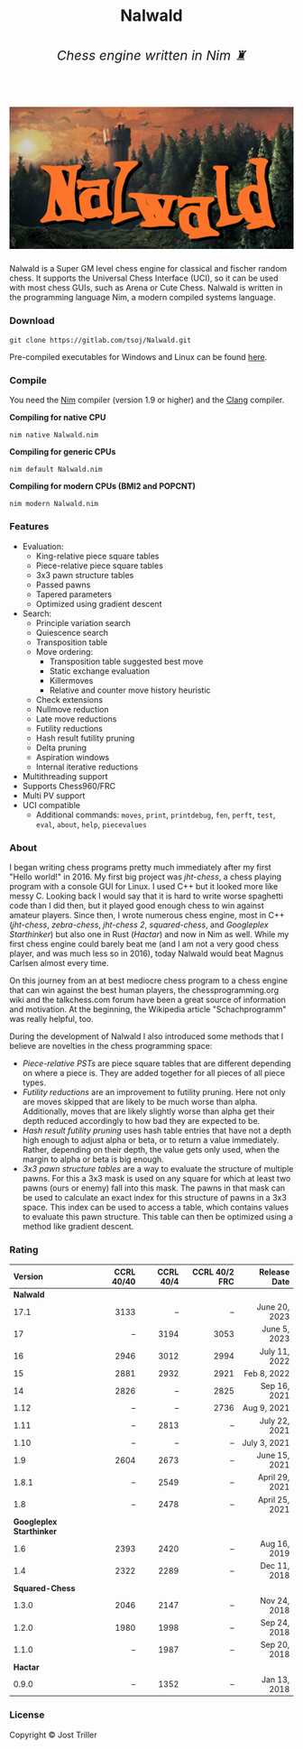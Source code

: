 <div align="center">
<p><h1>Nalwald<br>
<i><h6><sup>Chess engine written in Nim ♜</sup></h6></i>
<img src="./logo.jpg" style="max-width: 100%; width: 768px;" width="768">
</h1>
</div>



Nalwald is a Super GM level chess engine for classical and fischer random chess. It supports the Universal Chess Interface (UCI), so it can be used with most chess GUIs, such as Arena or Cute Chess. Nalwald is written in the programming language Nim, a modern compiled systems language.

### Download
```
git clone https://gitlab.com/tsoj/Nalwald.git
```
Pre-compiled executables for Windows and Linux can be found [here](https://gitlab.com/tsoj/Nalwald/-/releases).

### Compile

You need the [Nim](https://nim-lang.org/) compiler (version 1.9 or higher) and the [Clang](https://clang.llvm.org/) compiler.

**Compiling for native CPU**
```
nim native Nalwald.nim
```

**Compiling for generic CPUs**
```
nim default Nalwald.nim
```

**Compiling for modern CPUs (BMI2 and POPCNT)**
```
nim modern Nalwald.nim
```

### Features

- Evaluation:
  - King-relative piece square tables
  - Piece-relative piece square tables
  - 3x3 pawn structure tables
  - Passed pawns
  - Tapered parameters
  - Optimized using gradient descent
- Search:
  - Principle variation search
  - Quiescence search
  - Transposition table
  - Move ordering:
    - Transposition table suggested best move
    - Static exchange evaluation
    - Killermoves
    - Relative and counter move history heuristic
  - Check extensions
  - Nullmove reduction
  - Late move reductions
  - Futility reductions
  - Hash result futility pruning
  - Delta pruning
  - Aspiration windows
  - Internal iterative reductions
- Multithreading support
- Supports Chess960/FRC
- Multi PV support
- UCI compatible
  - Additional commands: `moves`, `print`, `printdebug`, `fen`, `perft`, `test`, `eval`, `about`, `help`, `piecevalues`

### About

I began writing chess programs pretty much immediately after my first "Hello world!" in 2016. My first big project was *jht-chess*, a chess playing program with a console GUI for Linux. I used C++ but it looked more like messy C. Looking back I would say that it is hard to write worse spaghetti code than I did then, but it played good enough chess to win against amateur players. Since then, I wrote numerous chess engine, most in C++ (*jht-chess*, *zebra-chess*, *jht-chess 2*, *squared-chess*, and *Googleplex Starthinker*) but also one in Rust (*Hactar*) and now in Nim as well. While my first chess engine could barely beat me (and I am not a very good chess player, and was much less so in 2016), today Nalwald would beat Magnus Carlsen almost every time.

On this journey from an at best mediocre chess program to a chess engine that can win against the best human players, the chessprogramming.org wiki and the talkchess.com forum have been a great source of information and motivation. At the beginning, the Wikipedia article "Schachprogramm" was really helpful, too.

During the development of Nalwald I also introduced some methods that I believe are novelties in the chess programming space:
- *Piece-relative PSTs* are piece square tables that are different depending on where a piece is. They are added together for all pieces of all piece types.
- *Futility reductions* are an improvement to futility pruning. Here not only are moves skipped that are likely to be much worse than alpha. Additionally, moves that are likely slightly worse than alpha get their depth reduced accordingly to how bad they are expected to be.
- *Hash result futility pruning* uses hash table entries that have not a depth high enough to adjust alpha or beta, or to return a value immediately. Rather, depending on their depth, the value gets only used, when the margin to alpha or beta is big enough.
- *3x3 pawn structure tables* are a way to evaluate the structure of multiple pawns. For this a 3x3 mask is used on any square for which at least two pawns (ours or enemy) fall into this mask. The pawns in that mask can be used to calculate an exact index for this structure of pawns in a 3x3 space. This index can be used to access a table, which contains values to evaluate this pawn structure. This table can then be optimized using a method like gradient descent.

### Rating

| Version | CCRL 40/40 | CCRL 40/4 | CCRL 40/2 FRC | Release Date |
| :------ | ---------: | --------: | ------------: | -----------: |
| **Nalwald**                                                     |
| 17.1    |       3133 |         – |           – |  June 20, 2023 |
| 17      |          – |      3194 |        3053 |   June 5, 2023 |
| 16      |       2946 |      3012 |        2994 |  July 11, 2022 |
| 15      |       2881 |      2932 |        2921 |    Feb 8, 2022 |
| 14      |       2826 |         – |        2825 |   Sep 16, 2021 |
| 1.12    |          – |         – |        2736 |    Aug 9, 2021 |
| 1.11    |          – |      2813 |           – |  July 22, 2021 |
| 1.10    |          – |         – |           – |   July 3, 2021 |
| 1.9     |       2604 |      2673 |           – |  June 15, 2021 |
| 1.8.1   |          – |      2549 |           – | April 29, 2021 |
| 1.8     |          – |      2478 |           – | April 25, 2021 |
| **Googleplex Starthinker**                                      |
| 1.6     |       2393 |      2420 |           – |   Aug 16, 2019 |
| 1.4     |       2322 |      2289 |           – |   Dec 11, 2018 |
| **Squared-Chess**                                               |
| 1.3.0   |       2046 |      2147 |           – |   Nov 24, 2018 |
| 1.2.0   |       1980 |      1998 |           – |   Sep 24, 2018 |
| 1.1.0   |          – |      1987 |           – |   Sep 20, 2018 |
| **Hactar**                                                      |
| 0.9.0   |          – |      1352 |           – |   Jan 13, 2018 |

### License

Copyright © Jost Triller
